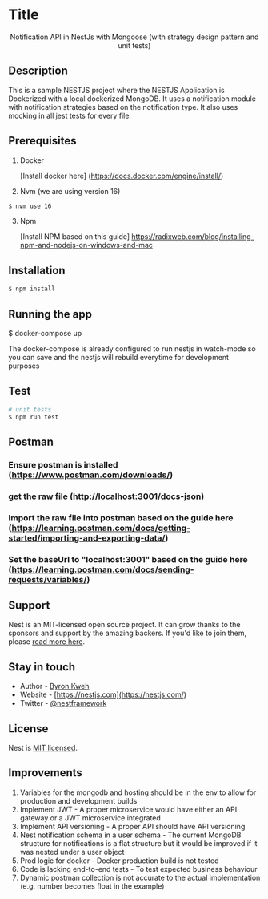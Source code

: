 # Title

  <p align="center"> Notification API in NestJs with Mongoose (with strategy design pattern and unit tests)
</p>

## Description

This is a sample NESTJS project where the NESTJS Application is Dockerized with a local dockerized MongoDB. It uses a notification module with notification strategies based on the notification type. It also uses mocking in all jest tests for every file.

## Prerequisites

1. Docker

   [Install docker here] (https://docs.docker.com/engine/install/)

2. Nvm (we are using version 16)

```bash
$ nvm use 16
```

3. Npm

   [Install NPM based on this guide] https://radixweb.com/blog/installing-npm-and-nodejs-on-windows-and-mac

## Installation

```bash
$ npm install
```

## Running the app

$ docker-compose up

The docker-compose is already configured to run nestjs in watch-mode so you can save and the nestjs will rebuild everytime for development purposes

## Test

```bash
# unit tests
$ npm run test

```

## Postman

### Ensure postman is installed (https://www.postman.com/downloads/)

### get the raw file (http://localhost:3001/docs-json)

### Import the raw file into postman based on the guide here (https://learning.postman.com/docs/getting-started/importing-and-exporting-data/)

### Set the baseUrl to "localhost:3001" based on the guide here (https://learning.postman.com/docs/sending-requests/variables/)

## Support

Nest is an MIT-licensed open source project. It can grow thanks to the sponsors and support by the amazing backers. If you'd like to join them, please [read more here](https://docs.nestjs.com/support).

## Stay in touch

- Author - [Byron Kweh](https://github.com/ByronKweh/)
- Website - [https://nestjs.com](https://nestjs.com/)
- Twitter - [@nestframework](https://twitter.com/nestframework)

## License

Nest is [MIT licensed](LICENSE).

## Improvements

1. Variables for the mongodb and hosting should be in the env to allow for production and development builds
2. Implement JWT - A proper microservice would have either an API gateway or a JWT microservice integrated
3. Implement API versioning - A proper API should have API versioning
4. Nest notification schema in a user schema - The current MongoDB structure for notifications is a flat structure but it would be improved if it was nested under a user object
5. Prod logic for docker - Docker production build is not tested
6. Code is lacking end-to-end tests - To test expected business behaviour
7. Dynamic postman collection is not accurate to the actual implementation (e.g. number becomes float in the example)
